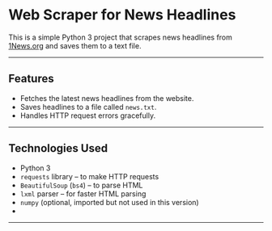 # Web Scraper for News Headlines

This is a simple Python 3 project that scrapes news headlines from [1News.org](https://1news.org) and saves them to a text file.

---

## Features

- Fetches the latest news headlines from the website.
- Saves headlines to a file called `news.txt`.
- Handles HTTP request errors gracefully.

---

## Technologies Used

- Python 3
- `requests` library – to make HTTP requests
- `BeautifulSoup` (`bs4`) – to parse HTML
- `lxml` parser – for faster HTML parsing
- `numpy` (optional, imported but not used in this version)
- 
---
